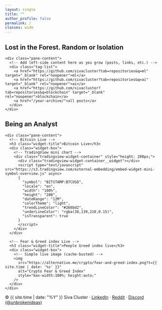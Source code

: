 ```yaml
---
layout: single
title: ""
author_profile: false
permalink: /
classes: wide
---
```


<div class="landing-canvas">
  <div class="center-stroke" aria-hidden="true"></div>

  <!-- LEFT PANE -->
  <section class="pane left" aria-label="Work: ML, AI, Blockchain">
    <h2 class="landing-title">Lost in the Forest. Random or Isolation</h2>

    <div class="pane-content">
      <!-- Add left-side content here as you grow (posts, links, etc.) -->
      <div class="tag-list">
        <a href="https://github.com/sivacluster?tab=repositories&q=ml" target="_blank" rel="noopener">ml</a>
        <a href="https://github.com/sivacluster?tab=repositories&q=ai" target="_blank" rel="noopener">ai</a>
        <a href="https://github.com/sivacluster?tab=repositories&q=blockchain" target="_blank" rel="noopener">blockchain</a>
        <a href="/year-archive/">all posts</a>
      </div>
    </div>
  </section>

  <!-- RIGHT PANE -->
  <section class="pane right" aria-label="Markets: Stocks and Crypto">
    <h2 class="landing-title">Being an Analyst</h2>

    <div class="pane-content">
      <!-- Bitcoin Live -->
      <h3 class="widget-title">Bitcoin Live</h3>
      <div class="widget-box">
        <!-- TradingView mini chart -->
        <div class="tradingview-widget-container" style="height: 280px;">
          <div class="tradingview-widget-container__widget"></div>
          <script type="text/javascript" src="https://s3.tradingview.com/external-embedding/embed-widget-mini-symbol-overview.js" async>
          {
            "symbol": "BITSTAMP:BTCUSD",
            "locale": "en",
            "width": "100%",
            "height": "280",
            "dateRange": "12M",
            "colorTheme": "light",
            "trendLineColor": "#268bd2",
            "underLineColor": "rgba(38,139,210,0.15)",
            "isTransparent": true
          }
          </script>
        </div>
      </div>

      <!-- Fear & Greed index Live -->
      <h3 class="widget-title">People Greed index live</h3>
      <div class="widget-box">
        <!-- Simple live image (cache-busted) -->
        <img
          src="https://alternative.me/crypto/fear-and-greed-index.png?t={{ site.time | date: '%s' }}"
          alt="Crypto Fear & Greed Index"
          style="max-width:100%; height:auto;"
        />
      </div>
    </div>
  </section>

  <!-- BOTTOM-LEFT FOOTER -->
  <footer class="landing-footer">
    <div>
      © {{ site.time | date: "%Y" }} Siva Cluster
      <span class="sep">·</span>
      <a href="https://www.linkedin.com/sivav/" target="_blank" rel="noopener">LinkedIn</a>
      <span class="sep">·</span>
      <a href="https://www.reddit.com/user/chasingMillion" target="_blank" rel="noopener">Reddit</a>
      <span class="sep">·</span>
      <a href="https://discord.com/users/unbrokenideas" target="_blank" rel="noopener">Discord (@unbrokenideas)</a>
    </div>
  </footer>
</div>